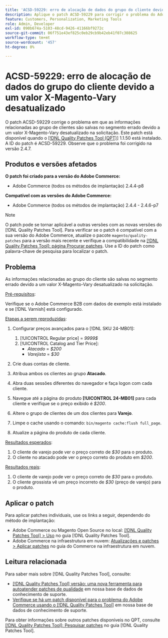 ```yaml
---
title: 'ACSD-59229: erro de alocação de dados do grupo do cliente devido a um valor X-Magento-Vary desatualizado'
description: Aplique o patch ACSD-59229 para corrigir o problema do Adobe Commerce em que as informações relacionadas ao grupo de clientes são salvas no segmento errado devido a um valor X-Magento-Vary desatualizado na solicitação.
feature: Customers, Personalization, Marketing Tools
role: Admin, Developer
exl-id: 090b674a-5103-48cd-9426-41166bf9272c
source-git-commit: 06f751e43ef825c0eb29cb9b42eb41f07c308625
workflow-type: tm+mt
source-wordcount: '457'
ht-degree: 0%

---
```


# ACSD-59229: erro de alocação de dados do grupo do cliente devido a um valor X-Magento-Vary desatualizado

O patch ACSD-59229 corrige o problema em que as informações relacionadas ao grupo de clientes são salvas no segmento errado devido a um valor X-Magento-Vary desatualizado na solicitação. Este patch está disponível quando o [[!DNL Quality Patches Tool (QPT)]](/help/announcements/adobe-commerce-announcements/magento-quality-patches-released-new-tool-to-self-serve-quality-patches.md) 1.1.50 está instalado. A ID do patch é ACSD-59229. Observe que o problema foi corrigido na versão 2.4.7.

## Produtos e versões afetados

**O patch foi criado para a versão do Adobe Commerce:**

* Adobe Commerce (todos os métodos de implantação) 2.4.4-p8

**Compatível com as versões do Adobe Commerce:**

* Adobe Commerce (todos os métodos de implantação) 2.4.4 - 2.4.6-p7

>[!NOTE]
>
>O patch pode se tornar aplicável a outras versões com as novas versões do [!DNL Quality Patches Tool]. Para verificar se o patch é compatível com a sua versão do Adobe Commerce, atualize o pacote `magento/quality-patches` para a versão mais recente e verifique a compatibilidade na [[!DNL Quality Patches Tool]: página Procurar patches](https://experienceleague.adobe.com/tools/commerce-quality-patches/index.html). Use a ID do patch como palavra-chave de pesquisa para localizar o patch.

## Problema

As informações relacionadas ao grupo do cliente são salvas no segmento errado devido a um valor X-Magento-Vary desatualizado na solicitação.

<u>Pré-requisitos</u>:

Verifique se o Adobe Commerce B2B com dados de exemplo está instalado e se [!DNL Varnish] está configurado.

<u>Etapas a serem reproduzidas</u>:

1. Configurar preços avançados para o [!DNL SKU 24-MB01]:
   1. [!UICONTROL Regular price] = *9999$*
   1. [!UICONTROL Catalog and Tier Price]:
      * *Atacado* = *$200*
      * *Varejista* = *$30*

1. Crie duas contas de cliente.
1. Atribua ambos os clientes ao grupo **Atacado**.
1. Abra duas sessões diferentes do navegador e faça logon com cada cliente.
1. Navegue até a página do produto **[!UICONTROL 24-MB01]** para cada cliente e verifique se o preço exibido é *$200*.
1. Altere o grupo de clientes de um dos clientes para **Varejo**.
1. Limpe o cache usando o comando: `bin/magento cache:flush full_page`.
1. Atualize a página do produto de cada cliente.

<u>Resultados esperados</u>:

1. O cliente de varejo pode ver o preço correto de *$30* para o produto.
1. O cliente no atacado pode ver o preço correto do produto em *$200*.

<u>Resultados reais</u>:

1. O cliente de varejo pode ver o preço correto de *$30* para o produto.
1. O cliente grossista vê um preço incorreto de *$30* (preço de varejo) para o produto.

## Aplicar o patch

Para aplicar patches individuais, use os links a seguir, dependendo do método de implantação:

* Adobe Commerce ou Magento Open Source no local: [[!DNL Quality Patches Tool] > Uso](https://experienceleague.adobe.com/docs/commerce-operations/tools/quality-patches-tool/usage.html) no guia [!DNL Quality Patches Tool].
* Adobe Commerce na infraestrutura em nuvem: [Atualizações e patches > Aplicar patches](https://experienceleague.adobe.com/docs/commerce-cloud-service/user-guide/develop/upgrade/apply-patches.html) no guia do Commerce na infraestrutura em nuvem.

## Leitura relacionada

Para saber mais sobre [!DNL Quality Patches Tool], consulte:

* [[!DNL Quality Patches Tool] versão: uma nova ferramenta para autoatender patches de qualidade](/help/announcements/adobe-commerce-announcements/magento-quality-patches-released-new-tool-to-self-serve-quality-patches.md) em nossa base de dados de conhecimento de suporte.
* [Verifique se há um patch disponível para o problema do Adobe Commerce usando o [!DNL Quality Patches Tool]](/help/support-tools/patches-available-in-qpt-tool/check-patch-for-magento-issue-with-magento-quality-patches.md) em nossa base de dados de conhecimento de suporte.

Para obter informações sobre outros patches disponíveis no QPT, consulte [[!DNL Quality Patches Tool]: Pesquisar patches](https://experienceleague.adobe.com/tools/commerce-quality-patches/index.html) no guia [!DNL Quality Patches Tool].
